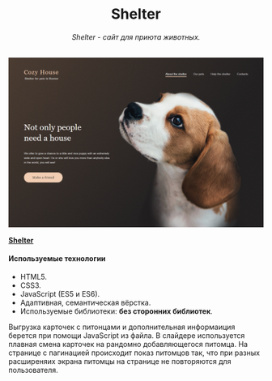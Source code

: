 <h1 align="center">Shelter</h1>
<h6 align="center">Shelter - сайт для приюта животных.</h6>

![alt tag](https://github.com/ChroMari/shelter/blob/main/shelter.png)
 
<a href="https://chromari-english-for-kids.netlify.app/"><b>Shelter</b></a>

<h4>Используемые технологии</h4>
<ul>
  <li>HTML5.</li>
  <li>CSS3.</li>
  <li>JavaScript (ES5 и ES6).</li>
  <li>Адаптивная, семантическая вёрстка.</li>
  <li>Используемые библиотеки: <b>без сторонних библиотек</b>.</li>
</ul>

Выгрузка карточек с питонцами и дополнительная информаиция берется при помощи JavaScript из файла. В слайдере используется плавная смена карточек на рандомно добавляющегося питомца. На странице с пагинацией происходит показ питомцов так, что при разных расширеняих экрана питомцы на странице не повторяются для пользователя.
